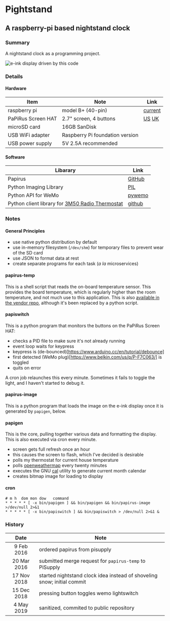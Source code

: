 # Pightstand
## A raspberry-pi based nightstand clock

### Summary

A nightstand clock as a programming project.

![e-ink display driven by this code](https://photos.app.goo.gl/F47QVzqR2oV6EbBj6)


### Details

#### Hardware

| Item | Note | Link |
| --- | --- | --- |
| raspberry pi | model B+ (40-pin) | [current](https://www.adafruit.com/product/3775) |
| PaPiRus Screen HAT | 2.7" screen, 4 buttons | [US](https://www.adafruit.com/product/3420) [UK](https://uk.pi-supply.com/products/papirus-epaper-eink-screen-hat-for-raspberry-pi) |
| microSD card | 16GB SanDisk | |
| USB WiFi adapter | Raspberry Pi foundation version | |
| USB power supply | 5V 2.5A recommended | |


#### Software

| Libarary | Link |
| --- | --- |
| Papirus | [GitHub](https://github.com/PiSupply/PaPiRus/tree/master/hardware/PaPiRus%20HAT) |
| Python Imaging Library | [PIL](https://pillow.readthedocs.io/en/stable/) |
| Python API for WeMo | [pywemo](https://github.com/pavoni/pywemo) |
| Python client library for [3M50 Radio Thermostat](http://www.radiothermostat.com/filtrete/products/3M-50/) | [github](https://github.com/mhrivnak/radiotherm) |



### Notes

#### General Principles

+  use native python distribution by default
+  use in-memory filesystem (`/dev/shm`) for temporary files to prevent wear of the SD card
+  use JSON to format data at rest
+  create separate programs for each task (_a la_ microservices)


#### papirus-temp

This is a shell script that reads the on-board temperature sensor.  This provides the board temperature, which is regularly higher than the room temperature, and not much use to this application.  This is also [available in the vendor repo](https://github.com/PiSupply/PaPiRus/blob/master/bin/papirus-temp.sh), although it's been replaced by a python script.

#### papiswitch

This is a python program that monitors the buttons on the PaPiRus Screen HAT:

+  checks a PID file to make sure it's not already running
+  event loop waits for keypress
+  keypress is (de-bounced)[https://www.arduino.cc/en/tutorial/debounce]
+  first detected (WeMo plug)[https://www.belkin.com/us/p/P-F7C063/] is toggled
+  quits on error

A cron job relaunches this every minute.  Sometimes it fails to toggle the light, and I haven't started to debug it.

#### papirus-image

This is a python program that loads the image on the e-ink display once it is generated by `papigen`, below.

#### papigen

This is the core, pulling together various data and formatting the display.  This is also executed via cron every minute.

+  screen gets full refresh once an hour
  +  this causes the screen to flash, which I've decided is desirable
+  polls my thermostat for current house temperature 
+  polls [openweathermap](https://openweathermap.org/api) every twenty minutes
+  executes the GNU [cal](https://www.gnu.org/software/gcal/) utility to generate current month calendar
+  creates bitmap image for loading to display

#### cron

```
# m h  dom mon dow   command
* * * * * [ -x bin/papigen ] && bin/papigen && bin/papirus-image >/dev/null 2>&1 
* * * * * [ -x bin/papiswitch ] && bin/papiswitch > /dev/null 2>&1 &
```



### History

| Date | Note |
| :---: | --- |
| 9 Feb 2016 | ordered papirus from pisupply |
| 20 Mar 2016 | submitted merge request for `papirus-temp` to PiSupply |
| 17 Nov 2018 | started nightstand clock idea instead of shoveling snow; initial commit |
| 15 Dec 2018 | pressing button toggles wemo lightswitch |
| 4 May 2019 | sanitized, commited to public repository |




